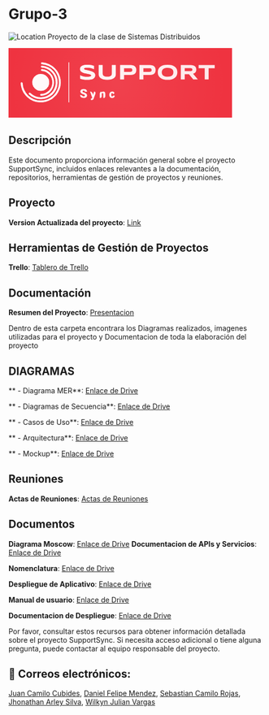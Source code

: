 # Grupo-3
![Location](https://img.shields.io/badge/Location-Neiva,%20Huila,%20Colombia-blue)
Proyecto de la clase de Sistemas Distribuidos

![Imagen](https://github.com/jucacuso96/Grupo-3/blob/main/Documentacion/Imagenes%20de%20Proyecto/img_3.PNG)

## Descripción
Este documento proporciona información general sobre el proyecto SupportSync, incluidos enlaces relevantes a la documentación, repositorios, herramientas de gestión de proyectos y reuniones.

## Proyecto

**Version Actualizada del proyecto**: [Link](https://github.com/jucacuso96/Grupo-3/tree/main/SupportSync)

## Herramientas de Gestión de Proyectos

**Trello**: [Tablero de Trello](https://trello.com/invite/b/PBLbfe4v/ATTIc79c8be35b38b30205246dd8b7de3a63D0003029/grupo-3-sistemas-distribuidos)

## Documentación

**Resumen del Proyecto**: [Presentacion](https://github.com/jucacuso96/Grupo-3/tree/main/Documentacion)

Dentro de esta carpeta encontrara los Diagramas realizados, imagenes utilizadas para el proyecto y Documentacion de toda la elaboración del proyecto 
  ## DIAGRAMAS
  ** - Diagrama MER**: [Enlace de Drive](https://github.com/jucacuso96/Grupo-3/blob/main/Documentacion/Diagramas/Diagrama%20MER%20support%20sync.pdf)

  ** - Diagramas de Secuencia**: [Enlace de Drive](https://github.com/jucacuso96/Grupo-3/blob/main/Documentacion/Diagramas/diagrama%20de%20secuencia%20support%20sync.pdf)

  ** - Casos de Uso**: [Enlace de Drive](https://github.com/jucacuso96/Grupo-3/blob/main/Documentacion/Diagramas/Driagrama%20de%20Casos%20de%20uso.pdf)

  ** - Arquitectura**: [Enlace de Drive](https://github.com/jucacuso96/Grupo-3/blob/main/Documentacion/Diagramas/Arquitectura.jpeg)
  
  ** - Mockup**: [Enlace de Drive](https://github.com/jucacuso96/Grupo-3/blob/main/Documentacion/Diagramas/Mockup%20support%20sync.pdf)
  
  ## Reuniones
  **Actas de Reuniones**: [Actas de Reuniones](https://github.com/jucacuso96/Grupo-3/tree/main/Actas)

  ## Documentos
  **Diagrama Moscow**: [Enlace de Drive](https://github.com/jucacuso96/Grupo-3/blob/main/Documentacion/Documentos/Moscow.pdf)
  **Documentacion de APIs y Servicios**: [Enlace de Drive](https://github.com/jucacuso96/Grupo-3/blob/main/Documentacion/Documentos/Documentacion%20de%20APIs%20y%20Servicios.pdf)
  
  **Nomenclatura**: [Enlace de Drive](https://github.com/jucacuso96/Grupo-3/blob/main/Documentacion/Documentos/Nomenclatura.pdf)
  
  **Despliegue de Aplicativo**: [Enlace de Drive](https://github.com/jucacuso96/Grupo-3/blob/main/Documentacion/Documentos/Documentacion%20de%20Despliegue.pdf)
  
  **Manual de usuario**: [Enlace de Drive]()

**Documentacion de Despliegue**: [Enlace de Drive](https://github.com/jucacuso96/Grupo-3/blob/main/Documentacion/TERCER%20CORTE/Documentacion%20de%20Despliegue.pdf)

Por favor, consultar estos recursos para obtener información detallada sobre el proyecto SupportSync. Si necesita acceso adicional o tiene alguna pregunta, puede contactar al equipo responsable del proyecto.

## 📧 Correos electrónicos: 
[Juan Camilo Cubides](mailto:jc.cubides_2019-1@corhuila.edu.co),
[Daniel Felipe Mendez](mailto:dfmendez-2020b@corhuila.edu.co),
[Sebastian Camilo Rojas](mailto:sc.rojas_2019-1@corhuila.edu.co),
[Jhonathan Arley Silva](mailto:ja.silva_2019-1@corhuila.edu.co),
[Wilkyn Julian Vargas](mailto:wilkynvargas_20182@corhuila.edu.co)
